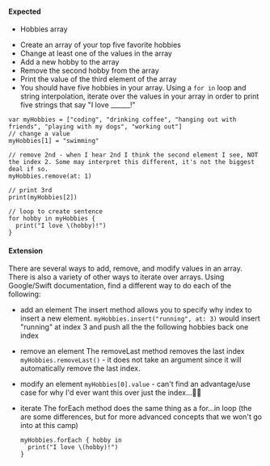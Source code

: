 #### Expected

* Hobbies array
- Create an array of your top five favorite hobbies
- Change at least one of the values in the array
- Add a new hobby to the array
- Remove the second hobby from the array
- Print the value of the third element of the array
- You should have five hobbies in your array. Using a `for in` loop and string interpolation, iterate over the values in your array in order to print five strings that say "I love ______!"

```
var myHobbies = ["coding", "drinking coffee", "hanging out with friends", "playing with my dogs", "working out"]
// change a value
myHobbies[1] = "swimming"

// remove 2nd - when I hear 2nd I think the second element I see, NOT the index 2. Some may interpret this different, it's not the biggest deal if so.
myHobbies.remove(at: 1)

// print 3rd
print(myHobbies[2])

// loop to create sentence
for hobby in myHobbies {
  print("I love \(hobby)!")
}

```

#### Extension

There are several ways to add, remove, and modify values in an array. There is also a variety of other ways to iterate over arrays. Using Google/Swift documentation, find a different way to do each of the following:

- add an element
  The insert method allows you to specify why index to insert a new element.
  `myHobbies.insert("running", at: 3)` would insert "running" at index 3 and push all the the following hobbies back one index
- remove an element
  The removeLast method removes the last index
  `myHobbies.removeLast()` - it does not take an argument since it will automatically remove the last index.
- modify an element
  `myHobbies[0].value` - can't find an advantage/use case for why I'd ever want this over just the index...🤷🏼‍
- iterate
  The forEach method does the same thing as a for...in loop (the are some differences, but for more advanced concepts that we won't go into at this camp)
  
  ```
  myHobbies.forEach { hobby in
    print("I love \(hobby)!")
  }
  ```

